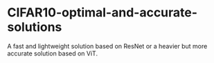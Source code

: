 # CIFAR10-optimal-and-accurate-solutions
A fast and lightweight solution based on ResNet or a heavier but more accurate solution based on ViT.
